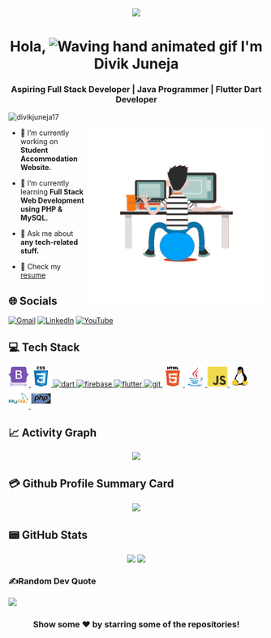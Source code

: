 <div id="header" align="center">
  <img src="https://media.giphy.com/media/Qo2dupDib32rkTY4hX/giphy.gif" width="400"/>
</div>
<h1 align="center"> Hola, <img src="https://raw.githubusercontent.com/nixin72/nixin72/master/wave.gif" 
         alt="Waving hand animated gif"
         height="45"
         width="45" /> I'm Divik Juneja</h1>
<h3 align="center">Aspiring Full Stack Developer | Java Programmer | Flutter Dart Developer</h3>

<p align="left"> <img src="https://komarev.com/ghpvc/?username=divikjuneja17&label=Profile%20views&color=0e75b6&style=flat" alt="divikjuneja17" /> </p>
<p><img align="right" src="https://github.com/Ayush23Dash/Ayush23Dash/blob/master/assets/progGif.gif" width="350px alt="programmergif"></p>

- 🔭 I’m currently working on **Student Accommodation Website.**

- 🌱 I’m currently learning **Full Stack Web Development using PHP & MySQL.**

- 💬 Ask me about **any tech-related stuff.**

- 📄 Check my <a href="https://drive.google.com/file/d/1qXFu62F3UYPCIdBqfXKT-4trKf7jKnQF/view?usp=sharing" target="blank">resume</a> 

## 🌐 Socials
[![Gmail](https://img.shields.io/badge/Gmail-D14836?style=for-the-badge&logo=gmail&logoColor=white)](mailto://junejadivik17@gmail.com) [![LinkedIn](https://img.shields.io/badge/LinkedIn-0077B5?style=for-the-badge&logo=linkedin&logoColor=white)](https://linkedin.com/in/divikjuneja17) [![YouTube](https://img.shields.io/badge/YouTube-FF0000?style=for-the-badge&logo=youtube&logoColor=white)](https://youtube.com/c/DivikJuneja)

## 💻 Tech Stack
<p align="left"> <a href="https://getbootstrap.com" target="_blank" rel="noreferrer"> <img src="https://raw.githubusercontent.com/devicons/devicon/master/icons/bootstrap/bootstrap-plain-wordmark.svg" alt="bootstrap" width="40" height="40"/> </a> <a href="https://www.w3schools.com/css/" target="_blank" rel="noreferrer"> <img src="https://raw.githubusercontent.com/devicons/devicon/master/icons/css3/css3-original-wordmark.svg" alt="css3" width="40" height="40"/> </a> <a href="https://dart.dev" target="_blank" rel="noreferrer"> <img src="https://www.vectorlogo.zone/logos/dartlang/dartlang-icon.svg" alt="dart" width="40" height="40"/> </a> <a href="https://firebase.google.com/" target="_blank" rel="noreferrer"> <img src="https://www.vectorlogo.zone/logos/firebase/firebase-icon.svg" alt="firebase" width="40" height="40"/> </a> <a href="https://flutter.dev" target="_blank" rel="noreferrer"> <img src="https://www.vectorlogo.zone/logos/flutterio/flutterio-icon.svg" alt="flutter" width="40" height="40"/> </a> <a href="https://git-scm.com/" target="_blank" rel="noreferrer"> <img src="https://www.vectorlogo.zone/logos/git-scm/git-scm-icon.svg" alt="git" width="40" height="40"/> </a> <a href="https://www.w3.org/html/" target="_blank" rel="noreferrer"> <img src="https://raw.githubusercontent.com/devicons/devicon/master/icons/html5/html5-original-wordmark.svg" alt="html5" width="40" height="40"/> </a> <a href="https://www.java.com" target="_blank" rel="noreferrer"> <img src="https://raw.githubusercontent.com/devicons/devicon/master/icons/java/java-original.svg" alt="java" width="40" height="40"/> </a> <a href="https://developer.mozilla.org/en-US/docs/Web/JavaScript" target="_blank" rel="noreferrer"> <img src="https://raw.githubusercontent.com/devicons/devicon/master/icons/javascript/javascript-original.svg" alt="javascript" width="40" height="40"/> </a> <a href="https://www.linux.org/" target="_blank" rel="noreferrer"> <img src="https://raw.githubusercontent.com/devicons/devicon/master/icons/linux/linux-original.svg" alt="linux" width="40" height="40"/> </a> <a href="https://www.mysql.com/" target="_blank" rel="noreferrer"> <img src="https://raw.githubusercontent.com/devicons/devicon/master/icons/mysql/mysql-original-wordmark.svg" alt="mysql" width="40" height="40"/> </a> <a href="https://www.php.net" target="_blank" rel="noreferrer"> <img src="https://raw.githubusercontent.com/devicons/devicon/master/icons/php/php-original.svg" alt="php" width="40" height="40"/> </a> </p>

## 📈 Activity Graph
<p align="center">
	<img src="https://activity-graph.herokuapp.com/graph?username=divikjuneja17&theme=minimal"/>
</p>

## 💳 Github Profile Summary Card
<p align="center">
  <img src="https://github-profile-summary-cards.vercel.app/api/cards/profile-details?username=divikjuneja17&theme=vue"/>
</p>

## 📟 GitHub Stats
<p align="center">
	<img width="48%" src="https://github-readme-stats.vercel.app/api?username=divikjuneja17&show_icons=true&theme=vue" />
	<img width="48%" src="https://github-readme-streak-stats.herokuapp.com/?user=divikjuneja17&theme=vue" />
</p>

### ✍️Random Dev Quote
![](https://quotes-github-readme.vercel.app/api?type=horizontal&theme=vue)
  
  <div align="center">

### Show some ❤️ by starring some of the repositories!

</div>
